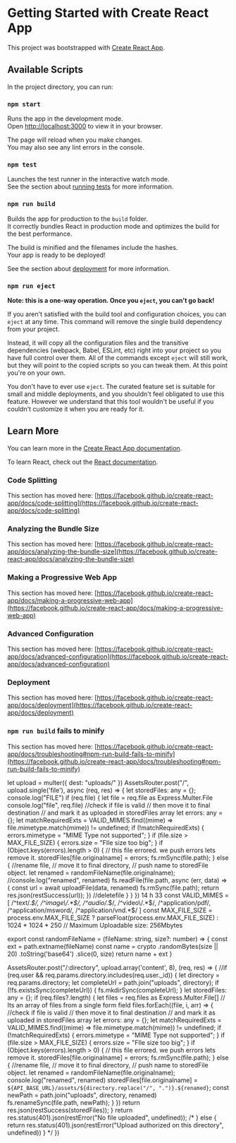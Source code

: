 # Getting Started with Create React App

This project was bootstrapped with [Create React App](https://github.com/facebook/create-react-app).

## Available Scripts

In the project directory, you can run:

### `npm start`

Runs the app in the development mode.\
Open [http://localhost:3000](http://localhost:3000) to view it in your browser.

The page will reload when you make changes.\
You may also see any lint errors in the console.

### `npm test`

Launches the test runner in the interactive watch mode.\
See the section about [running tests](https://facebook.github.io/create-react-app/docs/running-tests) for more information.

### `npm run build`

Builds the app for production to the `build` folder.\
It correctly bundles React in production mode and optimizes the build for the best performance.

The build is minified and the filenames include the hashes.\
Your app is ready to be deployed!

See the section about [deployment](https://facebook.github.io/create-react-app/docs/deployment) for more information.

### `npm run eject`

**Note: this is a one-way operation. Once you `eject`, you can't go back!**

If you aren't satisfied with the build tool and configuration choices, you can `eject` at any time. This command will remove the single build dependency from your project.

Instead, it will copy all the configuration files and the transitive dependencies (webpack, Babel, ESLint, etc) right into your project so you have full control over them. All of the commands except `eject` will still work, but they will point to the copied scripts so you can tweak them. At this point you're on your own.

You don't have to ever use `eject`. The curated feature set is suitable for small and middle deployments, and you shouldn't feel obligated to use this feature. However we understand that this tool wouldn't be useful if you couldn't customize it when you are ready for it.

## Learn More

You can learn more in the [Create React App documentation](https://facebook.github.io/create-react-app/docs/getting-started).

To learn React, check out the [React documentation](https://reactjs.org/).

### Code Splitting

This section has moved here: [https://facebook.github.io/create-react-app/docs/code-splitting](https://facebook.github.io/create-react-app/docs/code-splitting)

### Analyzing the Bundle Size

This section has moved here: [https://facebook.github.io/create-react-app/docs/analyzing-the-bundle-size](https://facebook.github.io/create-react-app/docs/analyzing-the-bundle-size)

### Making a Progressive Web App

This section has moved here: [https://facebook.github.io/create-react-app/docs/making-a-progressive-web-app](https://facebook.github.io/create-react-app/docs/making-a-progressive-web-app)

### Advanced Configuration

This section has moved here: [https://facebook.github.io/create-react-app/docs/advanced-configuration](https://facebook.github.io/create-react-app/docs/advanced-configuration)

### Deployment

This section has moved here: [https://facebook.github.io/create-react-app/docs/deployment](https://facebook.github.io/create-react-app/docs/deployment)

### `npm run build` fails to minify

This section has moved here: [https://facebook.github.io/create-react-app/docs/troubleshooting#npm-run-build-fails-to-minify](https://facebook.github.io/create-react-app/docs/troubleshooting#npm-run-build-fails-to-minify)






let upload = multer({
    dest: "uploads/"
})
AssetsRouter.post("/", upload.single('file'), async (req, res) => {
    let storedFiles: any = {};
    console.log("FILE")
    if (req.file) {
        let file = req.file as Express.Multer.File
        console.log("file", req.file)
        //check if file is valid
        // then move it to final destination
        // and mark it as uploaded in storedFiles array
        let errors: any = {};
        let matchRequiredExts = VALID_MIMES.find((mime) => file.mimetype.match(mime)) != undefined;
        if (!matchRequiredExts) {
            errors.mimetype = "MIME Type not supported";
        }
        if (file.size > MAX_FILE_SIZE) {
            errors.size = "FIle size too big";
        }
        if (Object.keys(errors).length > 0) {
            // this file errored. we push errors lets remove it.
            storedFiles[file.originalname] = errors;
            fs.rmSync(file.path);
        }
        else {
            //rename file,
            // move it to final directory,
            // push name to storedFile object.
            let renamed = randomFileName(file.originalname);
            //console.log("renamed", renamed)
            fs.readFile(file.path, async (err, data) => {
                const url = await uploadFile(data, renamed)
                fs.rmSync(file.path);
                return res.json(restSuccess(url));
            })
            //deletefile
        }
    }
})
14 h 33
const VALID_MIMES = [
    /^text\/.*$/,
    /^image\/.*$/,
    /^audio\/.*$/,
    /^video\/.*$/,
    /^application\/pdf/,
    /^application\/msword/,
    /^application\/vnd.*$/
]
const MAX_FILE_SIZE = process.env.MAX_FILE_SIZE ? parseFloat(process.env.MAX_FILE_SIZE) : 1024 * 1024 * 250 // Maximum Uploadable size: 256Mbytes


export const randomFileName = (fileName: string, size?: number) => {
    const ext = path.extname(fileName)
    const name = crypto
        .randomBytes(size || 20)
        .toString('base64')
        .slice(0, size)
    return name + ext
}



AssetsRouter.post("/:directory", upload.array('content', 8), (req, res) => {
    //if (req.user && req.params.directory.includes(req.user._id)) {
    let directory = req.params.directory;
    let completeUrl = path.join("uploads", directory);
    if (!fs.existsSync(completeUrl)) {
        fs.mkdirSync(completeUrl);
    }
    let storedFiles: any = {};
    if (req.files?.length) {
        let files = req.files as Express.Multer.File[]
        // Its an array of files from a single form field
        files.forEach((file, i, arr) => {
            //check if file is valid
            // then move it to final destination
            // and mark it as uploaded in storedFiles array
            let errors: any = {};
            let matchRequiredExts = VALID_MIMES.find((mime) => file.mimetype.match(mime)) != undefined;
            if (!matchRequiredExts) {
                errors.mimetype = "MIME Type not supported";
            }
            if (file.size > MAX_FILE_SIZE) {
                errors.size = "FIle size too big";
            }
            if (Object.keys(errors).length > 0) {
                // this file errored. we push errors lets remove it.
                storedFiles[file.originalname] = errors;
                fs.rmSync(file.path);
            }
            else {
                //rename file,
                // move it to final directory,
                // push name to storedFile object.
                let renamed = randomFileName(file.originalname);
                console.log("renamed", renamed)
                storedFiles[file.originalname] = `${API_BASE_URL}/assets/${directory.replace("/", ".")}.${renamed}`;
                const newPath = path.join("uploads", directory, renamed)
                fs.renameSync(file.path, newPath);
            }
        })
        return res.json(restSuccess(storedFiles));
    }
    return res.status(401).json(restError("No file uploaded", undefined));
    /*     } else {
            return res.status(401).json(restError("Upload authorized on this directory", undefined))
        } */
})
